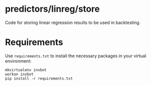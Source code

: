 predictors/linreg/store
===
Code for storing linear regression results to be used
in backtesting.

Requirements
===
Use `requirements.txt` to install the necessary packages
in your virtual environment:

    mkvirtualenv invbot
    workon invbot
    pip install -r requirements.txt
